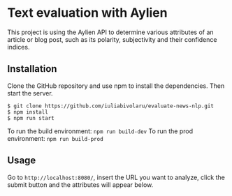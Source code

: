 # Text evaluation with Aylien

This project is using the Aylien API to determine various attributes of an article or blog post, such as its polarity, subjectivity and their confidence indices.

## Installation

Clone the GitHub repository and use npm to install the dependencies. Then start the server.

```
$ git clone https://github.com/iuliabivolaru/evaluate-news-nlp.git
$ npm install
$ npm run start
```
To run the build environment:
`npm run build-dev`
To run the prod environment:
`npm run build-prod`

## Usage

Go to `http://localhost:8080/`, insert the URL you want to analyze, click the submit button and the attributes will appear below.




